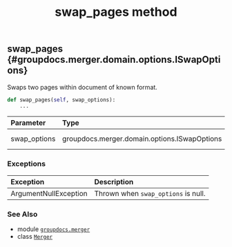﻿---
title: swap_pages method
second_title: GroupDocs.Merger for Python via .NET API References
description: 
type: docs
url: /python-net/groupdocs.merger/merger/swap_pages/
is_root: false
weight: 180
---

## swap_pages {#groupdocs.merger.domain.options.ISwapOptions}

Swaps two pages within document of known format.



```python
def swap_pages(self, swap_options):
    ...
```


| Parameter | Type | Description |
| :- | :- | :- |
| swap_options | groupdocs.merger.domain.options.ISwapOptions | The swap options. |
### Exceptions
| Exception | Description |
| :- | :- |
| ArgumentNullException | Thrown when `swap_options` is null. |





### See Also
* module [`groupdocs.merger`](../../)
* class [`Merger`](/merger/python-net/groupdocs.merger/merger)
